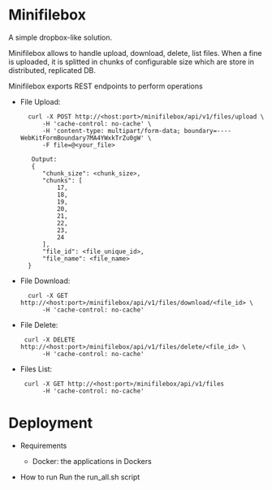 # Minifilebox
A simple dropbox-like solution.

Minifilebox allows to handle upload, download, delete, list files.
When a fine is uploaded, it is splitted in chunks of configurable size which are store in distributed, replicated DB.

Minifilebox exports REST endpoints to perform operations

* File Upload:

        curl -X POST http://<host:port>/minifilebox/api/v1/files/upload \
            -H 'cache-control: no-cache' \
            -H 'content-type: multipart/form-data; boundary=----WebKitFormBoundary7MA4YWxkTrZu0gW' \
            -F file=@<your_file>
         
         Output:
         {
            "chunk_size": <chunk_size>,
            "chunks": [
                17,
                18,
                19,
                20,
                21,
                22,
                23,
                24
            ],
            "file_id": <file_unique_id>,
            "file_name": <file_name>
        }
        
* File Download:

        curl -X GET http://<host:port>/minifilebox/api/v1/files/download/<file_id> \
            -H 'cache-control: no-cache'
            
* File Delete:

       curl -X DELETE http://<host:port>/minifilebox/api/v1/files/delete/<file_id> \
            -H 'cache-control: no-cache'
           
* Files List:

       curl -X GET http://<host:port>/minifilebox/api/v1/files
            -H 'cache-control: no-cache'

# Deployment

* Requirements
  * Docker: the applications in Dockers
  
* How to run
  Run the run_all.sh script

